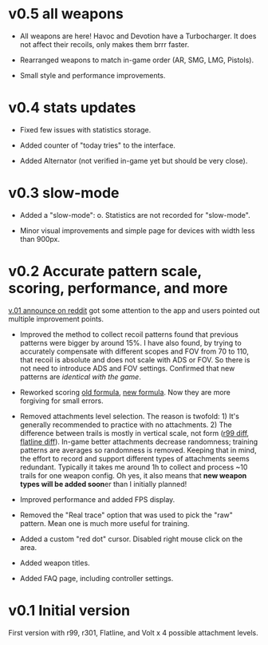 # v0.5 all weapons

- All weapons are here! Havoc and Devotion have a Turbocharger. It does not affect their recoils, only makes them brrr faster.

- Rearranged weapons to match in-game order (AR, SMG, LMG, Pistols).

- Small style and performance improvements.

# v0.4 stats updates

- Fixed few issues with statistics storage.

- Added counter of "today tries" to the interface.

- Added Alternator (not verified in-game yet but should be very close).

# v0.3 slow-mode

- Added a "slow-mode": o. Statistics are not recorded for "slow-mode".

- Minor visual improvements and simple page for devices with width less than 900px.

# v0.2 Accurate pattern scale, scoring, performance, and more

[v.01 announce on reddit](https://www.reddit.com/r/apexlegends/comments/mosk0l/i_have_created_an_app_to_practice_recoils) got some attention to the app and users pointed out multiple improvement points.

- Improved the method to collect recoil patterns found that previous patterns were bigger by around 15%. I have also found, by trying to accurately compensate with different scopes and FOV from 70 to 110, that recoil is absolute and does not scale with ADS or FOV. So there is not need to introduce ADS and FOV settings. Confirmed that new patterns are *identical with the game*.

- Reworked scoring [old formula](https://www.desmos.com/calculator/ptb2ipcscr), [new formula](https://www.desmos.com/calculator/j7vjbzvuly). Now they are more forgiving for small errors.

- Removed attachments level selection. The reason is twofold: 1) It's generally recommended to practice with no attachments. 2) The difference between trails is mostly in vertical scale, not form ([r99 diff](./res/r99_diff.png), [flatline diff](./res/faltline_diff.png)). In-game better attachments decrease randomness; training patterns are averages so randomness is removed. Keeping that in mind, the effort to record and support different types of attachments seems redundant. Typically it takes me around 1h to collect and process ~10 trails for one weapon config. Oh yes, it also means that **new weapon types will be added soon**er than I initially planned!

- Improved performance and added FPS display.

- Removed the "Real trace" option that was used to pick the "raw" pattern. Mean one is much more useful for training.

- Added a custom "red dot" cursor. Disabled right mouse click on the area.

- Added weapon titles.

- Added FAQ page, including controller settings.

# v0.1 Initial version

First version with r99, r301, Flatline, and Volt x 4 possible attachment levels.